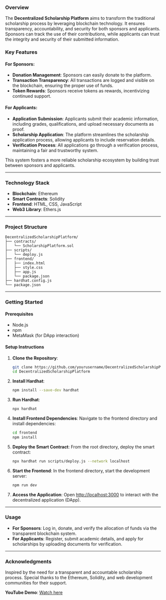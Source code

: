 ### Overview
The **Decentralized Scholarship Platform** aims to transform the traditional scholarship process by leveraging blockchain technology. It ensures transparency, accountability, and security for both sponsors and applicants. Sponsors can track the use of their contributions, while applicants can trust the integrity and security of their submitted information.

### Key Features

#### **For Sponsors:**
- **Donation Management**: Sponsors can easily donate to the platform.
- **Transaction Transparency**: All transactions are logged and visible on the blockchain, ensuring the proper use of funds.
- **Token Rewards**: Sponsors receive tokens as rewards, incentivizing continued support.

#### **For Applicants:**
- **Application Submission**: Applicants submit their academic information, including grades, qualifications, and upload necessary documents as proof.
- **Scholarship Application**: The platform streamlines the scholarship application process, allowing applicants to include reservation details.
- **Verification Process**: All applications go through a verification process, maintaining a fair and trustworthy system.

This system fosters a more reliable scholarship ecosystem by building trust between sponsors and applicants.

---

### Technology Stack
- **Blockchain**: Ethereum
- **Smart Contracts**: Solidity
- **Frontend**: HTML, CSS, JavaScript
- **Web3 Library**: Ethers.js

---

### Project Structure
```
DecentralizedScholarshipPlatform/
├── contracts/
│   └── ScholarshipPlatform.sol
├── scripts/
│   └── deploy.js
├── frontend/
│   ├── index.html
│   ├── style.css
│   ├── app.js
│   └── package.json
├── hardhat.config.js
└── package.json
```

---

### Getting Started

#### **Prerequisites**
- Node.js
- npm
- MetaMask (for DApp interaction)

#### **Setup Instructions**
1. **Clone the Repository**:
   ```bash
   git clone https://github.com/yourusername/DecentralizedScholarshipPlatform.git
   cd DecentralizedScholarshipPlatform
   ```

2. **Install Hardhat**:
   ```bash
   npm install --save-dev hardhat
   ```

3. **Run Hardhat**:
   ```bash
   npx hardhat
   ```

4. **Install Frontend Dependencies**:
   Navigate to the frontend directory and install dependencies:
   ```bash
   cd frontend
   npm install
   ```

5. **Deploy the Smart Contract**:
   From the root directory, deploy the smart contract:
   ```bash
   npx hardhat run scripts/deploy.js --network localhost
   ```

6. **Start the Frontend**:
   In the frontend directory, start the development server:
   ```bash
   npm run dev
   ```

7. **Access the Application**:
   Open [http://localhost:3000](http://localhost:3000) to interact with the decentralized application (DApp).

---

### Usage

- **For Sponsors**: Log in, donate, and verify the allocation of funds via the transparent blockchain system.
- **For Applicants**: Register, submit academic details, and apply for scholarships by uploading documents for verification.

---

### Acknowledgments
Inspired by the need for a transparent and accountable scholarship process. Special thanks to the Ethereum, Solidity, and web development communities for their support.

**YouTube Demo**: [Watch here](https://youtu.be/W-qou4I90o0?si=EdditdwyXdzghSs3)

